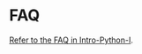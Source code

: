 # FAQ
 
[Refer to the FAQ in Intro-Python-I](https://github.com/LambdaSchool/Intro-Python-I/blob/master/FAQ.md).